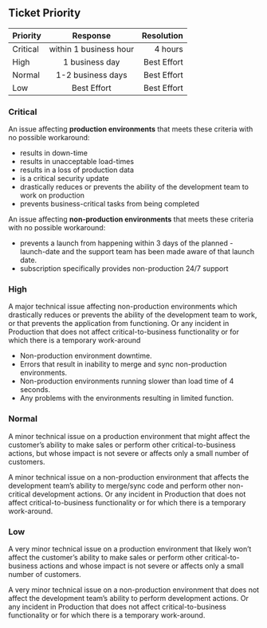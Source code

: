 ## Ticket Priority

| Priority   |      Response      |  Resolution |
|----------|:-------------:|------:|
| Critical |  within 1 business hour | 4 hours |
| High |    1 business day   |   Best Effort |
| Normal | 1-2 business days |    Best Effort |
| Low | Best Effort |    Best Effort |

### Critical

An issue affecting **production environments** that meets these criteria with no possible workaround:

- results in down-time
- results in unacceptable load-times
- results in a loss of production data
- is a critical security update
- drastically reduces or prevents the ability of the development team to work on production
- prevents business-critical tasks from being completed

An issue affecting **non-production environments** that meets these criteria with no possible workaround:

- prevents a launch from happening within 3 days of the planned - launch-date and the support team has been made aware of that launch date.
- subscription specifically provides non-production 24/7 support

### High

A major technical issue affecting non-production environments which drastically reduces or prevents the ability of the development team to work, or that prevents the application from functioning.  Or any incident in Production that does not affect critical-to-business functionality or for which there is a temporary work-around

- Non-production environment downtime.
- Errors that result in inability to merge and sync non-production environments.
- Non-production environments running slower than load time of 4 seconds.
- Any problems with the environments resulting in limited function.

### Normal

A minor technical issue on a production environment that might affect the customer’s ability to make sales or perform other critical-to-business actions, but whose impact is not severe or affects only a small number of customers.  

A minor technical issue on a non-production environment that affects the development team’s ability to merge/sync code and perform other non-critical development actions.  Or any incident in Production that does not affect critical-to-business functionality or for which there is a temporary work-around.

### Low

A very minor technical issue on a production environment that likely won’t affect the customer’s ability to make sales or perform other critical-to-business actions and whose impact is not severe or affects only a small number of customers.  

A very minor technical issue on a non-production environment that does not affect the development team’s ability to perform development actions.  Or any incident in Production that does not affect critical-to-business functionality or for which there is a temporary work-around.
